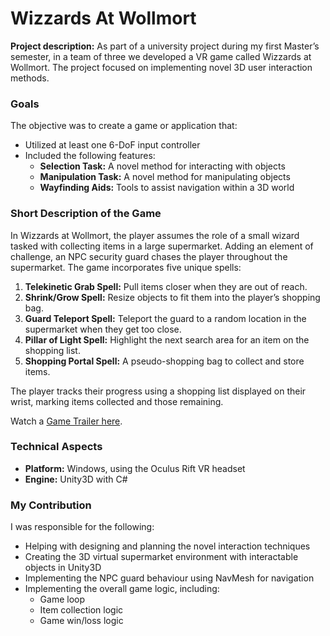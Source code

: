 # Wizzards At Wollmort

**Project description:** As part of a university project during my first Master’s semester, in a team of three we developed a VR game called Wizzards at Wollmort. The project focused on implementing novel 3D user interaction methods.

### Goals

The objective was to create a game or application that:

- Utilized at least one 6-DoF input controller
- Included the following features:
  - **Selection Task:** A novel method for interacting with objects
  - **Manipulation Task:** A novel method for manipulating objects
  - **Wayfinding Aids:** Tools to assist navigation within a 3D world

### Short Description of the Game

In Wizzards at Wollmort, the player assumes the role of a small wizard tasked with collecting items in a large supermarket. Adding an element of challenge, an NPC security guard chases the player throughout the supermarket. The game incorporates five unique spells:

1. **Telekinetic Grab Spell:** Pull items closer when they are out of reach.
2. **Shrink/Grow Spell:** Resize objects to fit them into the player’s shopping bag.
3. **Guard Teleport Spell:** Teleport the guard to a random location in the supermarket when they get too close.
4. **Pillar of Light Spell:** Highlight the next search area for an item on the shopping list.
5. **Shopping Portal Spell:** A pseudo-shopping bag to collect and store items.

The player tracks their progress using a shopping list displayed on their wrist, marking items collected and those remaining.

Watch a [Game Trailer here](https://youtu.be/D69Uwug74bE).

### Technical Aspects

- **Platform:** Windows, using the Oculus Rift VR headset
- **Engine:** Unity3D with C#

### My Contribution

I was responsible for the following:

- Helping with designing and planning the novel interaction techniques
- Creating the 3D virtual supermarket environment with interactable objects in Unity3D
- Implementing the NPC guard behaviour using NavMesh for navigation
- Implementing the overall game logic, including:
  - Game loop
  - Item collection logic
  - Game win/loss logic
